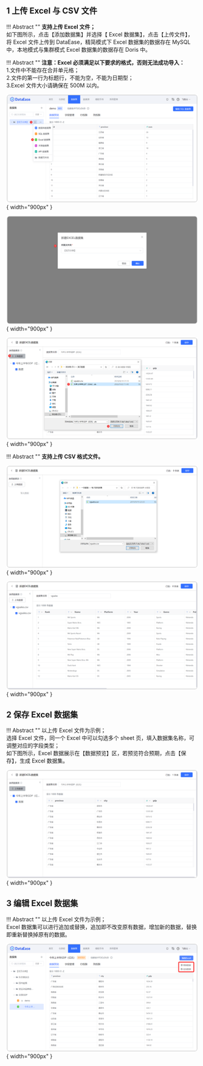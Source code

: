 ## 1 上传 Excel 与 CSV 文件

!!! Abstract ""
    **支持上传 Excel 文件；**  
    如下图所示，点击【添加数据集】并选择【 Excel 数据集】，点击【上传文件】，将 Excel 文件上传到 DataEase，精简模式下 Excel 数据集的数据存在 MySQL 中，本地模式与集群模式 Excel 数据集的数据存在 Doris 中。

!!! Abstract ""
    **注意：Excel 必须满足以下要求的格式，否则无法成功导入：**  
    1.文件中不能存在合并单元格；  
    2.文件的第一行为标题行，不能为空，不能为日期型；  
    3.Excel 文件大小请确保在 500M 以内。

![添加Excel数据集](../../img/dataset_configuration/添加Excel数据集.png){ width="900px" }

![添加Excel数据集](../../img/dataset_configuration/添加EXCEL数据集1.png){ width="900px" }

![添加Excel数据集](../../img/dataset_configuration/添加EXCEL数据集2.png){ width="900px" }

!!! Abstract ""
    **支持上传 CSV 格式文件。**

![添加Excel数据集](../../img/dataset_configuration/CSV_格式文件.png){ width="900px" }

![添加Excel数据集](../../img/dataset_configuration/CSV_格式文件1.png){ width="900px" }

## 2 保存 Excel 数据集
    
!!! Abstract ""
    以上传 Excel 文件为示例；  
    选择 Excel 文件，同一个 Excel 中可以勾选多个 sheet 页，填入数据集名称，可调整对应的字段类型；  
    如下图所示，Excel 数据展示在【数据预览】区，若预览符合预期，点击【保存】，生成 Excel 数据集。

![保存Excel数据集](../../img/dataset_configuration/保存Excel数据集.png){ width="900px" }

## 3 编辑 Excel 数据集

!!! Abstract ""
    以上传 Excel 文件为示例；  
    Excel 数据集可以进行追加或替换，追加即不改变原有数据，增加新的数据，替换即重新替换掉原有的数据。

![编辑Excel数据集](../../img/dataset_configuration/编辑Excel数据集.png){ width="900px" }